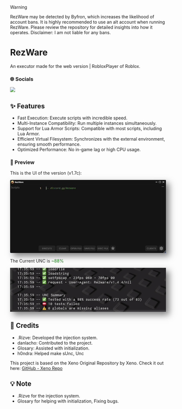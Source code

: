 > [!WARNING]
> RezWare may be detected by Byfron, which increases the likelihood of account bans.
It is highly recommended to use an alt account when running RezWare.
Please review the repository for detailed insights into how it operates.
Disclaimer: I am not liable for any bans.



# RezWare
An executor made for the web version | RobloxPlayer of Roblox.

### 🌐 Socials
  <a href="https://discord.gg/RezWare"><img src="https://svgl-badge.vercel.app/api/Software/Discord?theme=dark"></a>
  
## ✨ Features
- Fast Execution: Execute scripts with incredible speed.
- Multi-Instance Compatibility: Run multiple instances simultaneously.
- Support for Lua Armor Scripts: Compatible with most scripts, including Lua Armor.
- Efficient Virtual Filesystem: Synchronizes with the external environment, ensuring smooth performance.
- Optimized Performance: No in-game lag or high CPU usage.


### 📸 Preview

<p>This is the UI of the version (v1.7c):</p>
<img src="UIV1.7.png" alt="Preview" width="600" style="box-shadow: 10px 10px 20px rgba(0, 0, 0, 0.5), -10px -10px 20px rgba(255, 255, 255, 0.3);" />
<p>The Current UNC is <span style="color: green;">~88%</span></p>
<img src="UNC.png" alt="Preview" width="600" style="box-shadow: 10px 10px 20px rgba(0, 0, 0, 0.5), -10px -10px 20px rgba(255, 255, 255, 0.3);" />

## 📜 Credits

- .Rizve: Developed the injection system.
- danlacho: Contributed to the project.
- Glosary: Assisted with initialization.
- h0ndra: Helped make sUnc, Unc

This project is based on the Xeno Original Repository by Xeno.
Check it out here: [GitHub - Xeno Repo](https://github.com/Riz-ve/Xeno/)

## 💡 Note

- .Rizve for the injection system.
- Glosary for helping with initialization, Fixing bugs.
